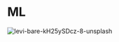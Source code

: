# ML
![levi-bare-kH25ySDcz-8-unsplash](https://user-images.githubusercontent.com/62509420/161978426-3da22fed-78eb-48f2-9489-6531272f2d97.jpg)


